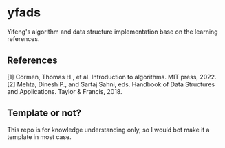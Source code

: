 # yfads
Yifeng's algorithm and data structure implementation base on the learning references.
## References
[1] Cormen, Thomas H., et al. Introduction to algorithms. MIT press, 2022.
[2] Mehta, Dinesh P., and Sartaj Sahni, eds. Handbook of Data Structures and Applications. Taylor & Francis, 2018.


## Template or not?
This repo is for knowledge understanding only, so I would bot make it a template in most case.
